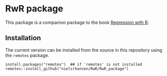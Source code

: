 RwR package
======

This package is a companion package to the book [Regression with R](https://rwr.nrhstat.org/).

## Installation 

The current version can be installed from the source in this repository using the `remotes` package.

```
install.packages("remotes")  ## if 'remotes' is not installed
remotes::install_github("nielsrhansen/RwR/RwR_package")
```

